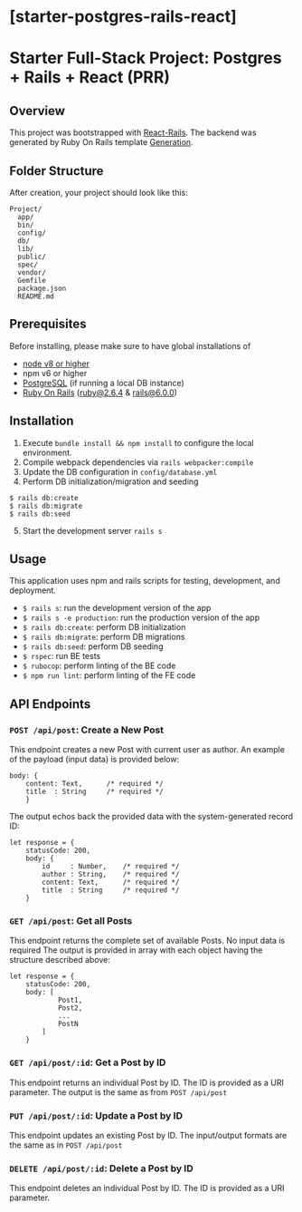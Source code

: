 # [starter-postgres-rails-react]
# Starter Full-Stack Project: Postgres + Rails + React (PRR)

## Overview

This project was bootstrapped with [React-Rails](https://github.com/reactjs/react-rails).
The backend was generated by Ruby On Rails template [Generation](http://guides.rubyonrails.org/getting_started.html).

## Folder Structure

After creation, your project should look like this:

```
Project/
  app/
  bin/
  config/
  db/
  lib/
  public/
  spec/
  vendor/
  Gemfile
  package.json
  README.md
```



## Prerequisites
Before installing, please make sure to have global installations of
* [node v8 or higher](https://nodejs.org/en/download/)
* npm v6 or higher
* [PostgreSQL](https://www.postgresql.org/download/) (if running a local DB instance)
* [Ruby On Rails](https://rubyonrails.org/) (ruby@2.6.4 & rails@6.0.0)

## Installation
1. Execute `bundle install && npm install` to configure the local environment.
2. Compile webpack dependencies via `rails webpacker:compile`
3. Update the DB configuration in `config/database.yml`
4. Perform DB initialization/migration and seeding
```
$ rails db:create
$ rails db:migrate
$ rails db:seed
```
5. Start the development server `rails s`


## Usage
This application uses npm and rails scripts for testing, development, and deployment.

* `$ rails s`: run the development version of the app
* `$ rails s -e production`: run the production version of the app
* `$ rails db:create`: perform DB initialization
* `$ rails db:migrate`: perform DB migrations
* `$ rails db:seed`: perform DB seeding
* `$ rspec`: run BE tests
* `$ rubocop`: perform linting of the BE code
* `$ npm run lint`: perform linting of the FE code

## API Endpoints

### `POST /api/post`: Create a New Post
This endpoint creates a new Post with current user as author. An example of the payload (input data) is provided below:
```
body: {
    content: Text,      /* required */
    title  : String     /* required */
    }
```
The output echos back the provided data with the system-generated record ID:
```
let response = {
    statusCode: 200,
    body: {
        id     : Number,    /* required */
        author : String,    /* required */
        content: Text,      /* required */
        title  : String     /* required */
    }
```

### `GET /api/post`: Get all Posts
This endpoint returns the complete set of available Posts. No input data is required
The output is provided in array with each object having the structure described above:
```
let response = {
    statusCode: 200,
    body: [
            Post1,
            Post2,
            ...
            PostN
        ]
    }
```

### `GET /api/post/:id`: Get a Post by ID
This endpoint returns an individual Post by ID. The ID is provided as a URI parameter.
The output is the same as from `POST /api/post`

### `PUT /api/post/:id`: Update a Post by ID
This endpoint updates an existing Post by ID. The input/output formats are the same as in `POST /api/post`

### `DELETE /api/post/:id`: Delete a Post by ID
This endpoint deletes an individual Post by ID. The ID is provided as a URI parameter.
